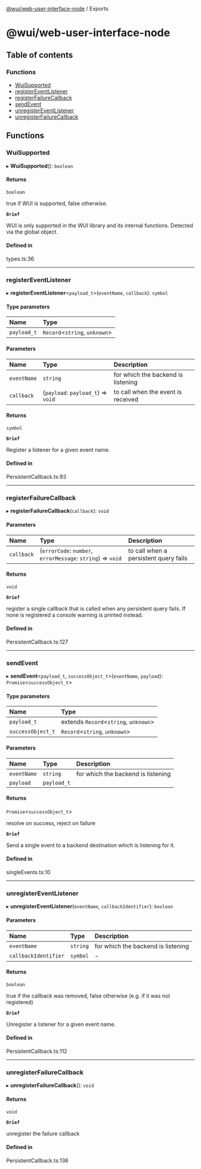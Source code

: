[@wui/web-user-interface-node](README.md) / Exports

# @wui/web-user-interface-node

## Table of contents

### Functions

- [WuiSupported](modules.md#wuisupported)
- [registerEventListener](modules.md#registereventlistener)
- [registerFailureCallback](modules.md#registerfailurecallback)
- [sendEvent](modules.md#sendevent)
- [unregisterEventListener](modules.md#unregistereventlistener)
- [unregisterFailureCallback](modules.md#unregisterfailurecallback)

## Functions

### WuiSupported

▸ **WuiSupported**(): `boolean`

#### Returns

`boolean`

true if WUI is supported, false otherwise.

**`Brief`**

WUI is only supported in the WUI library and its internal functions. Detected via the global object.

#### Defined in

types.ts:36

___

### registerEventListener

▸ **registerEventListener**\<`payload_t`\>(`eventName`, `callback`): `symbol`

#### Type parameters

| Name | Type |
| :------ | :------ |
| `payload_t` | `Record`\<`string`, `unknown`\> |

#### Parameters

| Name | Type | Description |
| :------ | :------ | :------ |
| `eventName` | `string` | for which the backend is listening |
| `callback` | (`payload`: `payload_t`) => `void` | to call when the event is received |

#### Returns

`symbol`

**`Brief`**

Register a listener for a given event name.

#### Defined in

PersistentCallback.ts:93

___

### registerFailureCallback

▸ **registerFailureCallback**(`callback`): `void`

#### Parameters

| Name | Type | Description |
| :------ | :------ | :------ |
| `callback` | (`errorCode`: `number`, `errorMessage`: `string`) => `void` | to call when a persistent query fails |

#### Returns

`void`

**`Brief`**

register a single callback that is called when any persistent query fails. If none is registered a console warning is printed instead.

#### Defined in

PersistentCallback.ts:127

___

### sendEvent

▸ **sendEvent**\<`payload_t`, `successObject_t`\>(`eventName`, `payload`): `Promise`\<`successObject_t`\>

#### Type parameters

| Name | Type |
| :------ | :------ |
| `payload_t` | extends `Record`\<`string`, `unknown`\> |
| `successObject_t` | `Record`\<`string`, `unknown`\> |

#### Parameters

| Name | Type | Description |
| :------ | :------ | :------ |
| `eventName` | `string` | for which the backend is listening |
| `payload` | `payload_t` |  |

#### Returns

`Promise`\<`successObject_t`\>

resolve on success, reject on failure

**`Brief`**

Send a single event to a backend destination which is listening for it.

#### Defined in

singleEvents.ts:10

___

### unregisterEventListener

▸ **unregisterEventListener**(`eventName`, `callbackIdentifier`): `boolean`

#### Parameters

| Name | Type | Description |
| :------ | :------ | :------ |
| `eventName` | `string` | for which the backend is listening |
| `callbackIdentifier` | `symbol` | - |

#### Returns

`boolean`

true if the callback was removed, false otherwise (e.g. if it was not registered)

**`Brief`**

Unregister a listener for a given event name.

#### Defined in

PersistentCallback.ts:112

___

### unregisterFailureCallback

▸ **unregisterFailureCallback**(): `void`

#### Returns

`void`

**`Brief`**

unregister the failure callback

#### Defined in

PersistentCallback.ts:136
